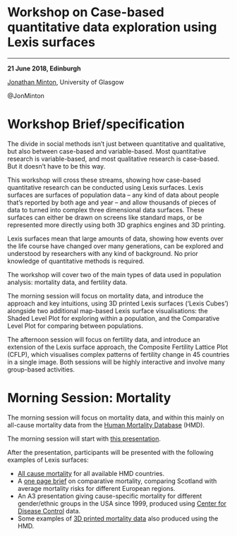 # Workshop on Case-based quantitative data exploration using Lexis surfaces 

------------------------------------------------------------------------


  
**21 June 2018, Edinburgh**

[Jonathan Minton](mailto:jonathan.minton@glasgow.ac.uk), University of Glasgow

@JonMinton



# Workshop Brief/specification

The divide in social methods isn’t just between quantitative and qualitative, but also between case-based and variable-based. Most quantitative research is variable-based, and most qualitative research is case-based. But it doesn’t have to be this way. 

This workshop will cross these streams, showing how case-based quantitative research can be conducted using Lexis surfaces. Lexis surfaces are surfaces of population data – any kind of data about people that’s reported by both age and year – and allow thousands of pieces of data to turned into complex three dimensional data surfaces. These surfaces can either be drawn on screens like standard maps, or be represented more directly using both 3D graphics engines and 3D printing. 

Lexis surfaces mean that large amounts of data, showing how events over the life course have changed over many generations, can be explored and understood by researchers with any kind of background. No prior knowledge of quantitative methods is required. 

The workshop will cover two of the main types of data used in population analysis: mortality data, and fertility data. 

The morning session will focus on mortality data, and introduce the approach and key intuitions, using 3D printed Lexis surfaces (‘Lexis Cubes’) alongside two additional map-based Lexis surface visualisations: the Shaded Level Plot for exploring within a population, and the Comparative Level Plot for comparing between populations. 

The afternoon session will focus on fertility data, and introduce an extension of the Lexis surface approach, the Composite Fertility Lattice Plot (CFLP), which visualises complex patterns of fertility change in 45 countries in a single image. 
Both sessions will be highly interactive and involve many group-based activities.

# Morning Session: Mortality

The morning session will focus on mortality data, and within this mainly on all-cause mortality data from the [Human Mortality Database](http://www.mortality.org/) (HMD).

The morning session will start with [this presentation](https://github.com/JonMinton/sgsss_workshop/blob/master/presentation_am.html). 

After the presentation, participants will be presented with the following examples of Lexis surfaces:

* [All cause mortality](https://github.com/JonMinton/sgsss_workshop/tree/master/figures) for all available HMD countries. 
* A [one page brief](https://github.com/JonMinton/sgsss_workshop/blob/master/support/mortality/Jon%20Minton%20-%20Scotland%20as%20Sick%20Man%20Brief.docx) on comparative mortality, comparing Scotland with average mortality risks for different European regions.
* An A3 presentation giving cause-specific mortality for different gender/ethnic groups in the USA since 1999, produced using [Center for Disease Control](https://wonder.cdc.gov/) data.
* Some examples of [3D printed mortality data](https://github.com/JonMinton/Statistical_Sculpture/tree/master/stl/individual/lmorts) also produced using the HMD. 


